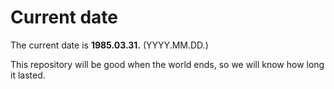 # Current date

The current date is **1985.03.31.** (YYYY.MM.DD.)

This repository will be good when the world ends, so we will know how long it lasted.